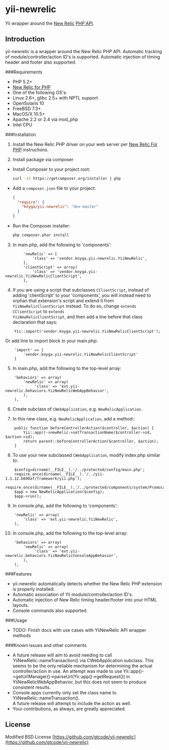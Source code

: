 yii-newrelic
============

Yii wrapper around the [New Relic](https://newrelic.com/) [PHP API](https://newrelic.com/docs/php/the-php-api).

Introduction
---------
yii-newrelic is a wrapper around the New Relic PHP API.  Automatic tracking of module/controller/action ID's is supported.  Automatic injection of timing header and footer also supported.

###Requirements

* PHP 5.2+
* [New Relic for PHP](https://newrelic.com/docs/php/new-relic-for-php)
* One of the following OS's:
 * Linux 2.6+, glibc 2.5+ with NPTL support
 * OpenSolaris 10
 * FreeBSD 7.3+
 * MacOS/X 10.5+
* Apache 2.2 or 2.4 via mod_php
* Intel CPU

###Installation

1) Install the New Relic PHP driver on your web server per [New Relic For PHP](https://newrelic.com/docs/php/new-relic-for-php) instructions.

2) Install package via composer

 * Install Composer to your project root:
    ```bash
    curl -sS https://getcomposer.org/installer | php
    ```
    
 * Add a `composer.json` file to your project:
    ```json
    {
      "require": {
        "knyga/yii-newrelic": "dev-master"
      }
    }
    ```

 * Run the Composer installer:
    ```bash
    php composer.phar install
    ```

3) In main.php, add the following to 'components':
```
        'newRelic' => [
            'class' => 'vendor.knyga.yii-newrelic.YiiNewRelic',
        ],
        'clientScript' => array(
            'class' => 'vendor.knyga.yii-newrelic.YiiNewRelicClientScript',
        ],
```

4) If you are using a script that subclasses <code>CClientScript</code>, instead of adding
'clientScript' to your 'components', you will instead need to orphan that
extension's script and extend it from <code>YiiNewRelicClientScript</code> instead.  To do so,
change <code>extends CClientScript</code> to <code>extends YiiNewRelicClientScript</code>, and then
add a line before that class declaration that says:
```
	Yii::import('vendor.knyga.yii-newrelic.YiiNewRelicClientScript');
```

Or add line to import block in your main.php:
```
    'import' => [
        'vendor.knyga.yii-newrelic.YiiNewRelicClientScript'
    ]
```

5) In main.php, add the following to the top-level array:
```
	'behaviors' => array(
		'newRelic' => array(
			 'class' => 'ext.yii-newrelic.behaviors.YiiNewRelicWebAppBehavior',
		),
	),
```

6) Create subclass of <code>CWebApplication</code>, e.g. <code>NewRelicApplication</code>.

7) In this new class, e.g. <code>NewRelicApplication</code>, add a method::
```
	public function beforeControllerAction($controller, $action) {
		Yii::app()->newRelic->setTransactionName($controller->id, $action->id);
		return parent::beforeControllerAction($controller, $action);
	}
```

8) To use your new subclassed <code>CWebApplication</code>, modify index.php similar to:
```
	$config=dirname(__FILE__).'/../protected/config/main.php';
	require_once(dirname(__FILE__).'/../yii-1.1.12.b600af/framework/yii.php');
	require_once(dirname(__FILE__).'/../protected/components/system/PromocastApplication.php');
	$app = new NewRelicApplication($config);
	$app->run();
```

9) In console.php, add the following to 'components':
```
	'newRelic' => array(
		'class' => 'ext.yii-newrelic.YiiNewRelic',
	),
```

10) In console.php, add the following to the top-level array:
```
	'behaviors' => array(
		'newRelic' => array(
			 'class' => 'ext.yii-newrelic.behaviors.YiiNewRelicConsoleAppBehavior',
		),
	),
```

###Features

* yii-newrelic automatically detects whether the New Relic PHP extension is properly installed.
* Automatic association of Yii module/controller/action ID's.
* Automatic injection of New Relic timing header/footer into your HTML layouts.
* Console commands also supported.

###Usage

* TODO: Finish docs with use cases with YiiNewRelic API wrapper methods

###Known issues and other comments

* A future release will aim to avoid needing to call YiiNewRelic::nameTransaction() 
  via CWebApplication subclass. This seems to be the only reliable mechanism for 
  determining the actual controller/action in use.  An attempt was made to use 
  Yii::app()->getUrlManager()->parseUrl(Yii::app()->getRequest()) in 
  YiiNewRelicWebAppBehavior, but this does not seem to produce consistent results. 
* Console apps currently only set the class name to YiiNewRelic::nameTransaction().  
  A future release will attempt to include the action as well.
* Your contributions, as always, are greatly appreciated.

License
---------
Modified BSD License
[https://github.com/gtcode/yii-newrelic](https://github.com/gtcode/yii-newrelic)
